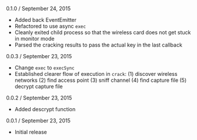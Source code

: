 
0.1.0 / September 24, 2015

  * Added back EventEmitter
  * Refactored to use async `exec`
  * Cleanly exited child process so that the wireless card does not get stuck in monitor mode
  * Parsed the cracking results to pass the actual key in the last callback

0.0.3 / September 23, 2015

  * Change `exec` to `execSync`
  * Established clearer flow of execution in `crack`:
    (1) discover wireless networks
    (2) find access point
    (3) sniff channel
    (4) find capture file
    (5) decrypt capture file

0.0.2 / September 23, 2015

  * Added descrypt function

0.0.1 / September 23, 2015

  * Initial release
